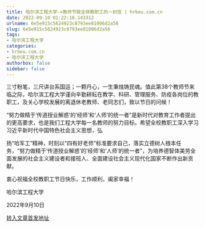 ```yaml
---
title: 哈尔滨工程大学->教师节致全体教职工的一封信 | hrbeu.com.cn
date: 2022-09-10 01:22:18.143312
urlname: 6e5e915c5624923c8793ee81006d2a56
slug: 6e5e915c5624923c8793ee81006d2a56
tags: 
- 哈尔滨工程大学
categories:
- hrbeu.com.cn
- 哈尔滨工程大学
authorbox: false
sidebar: false
---
```

三寸粉笔，三尺讲台系国运；一颗丹心，一生秉烛铸民魂。值此第38个教师节来临之际，哈尔滨工程大学谨向辛勤耕耘在教学、科研、管理服务、防疫各岗位的教职工，及关心学校发展的离退休老教师、老同志们，致以节日的问候！

“努力做精于‘传道授业解惑’的‘经师’和‘人师’的统一者”是新时代对教育工作者提出的更高要求，也是我们工程大学每一名教师的努力目标。希望全校教职工深入学习习近平新时代中国特色社会主义思想，弘
<!--more-->
扬“哈军工”精神，时刻以“四有好老师”标准要求自己，落实立德树人根本任务，“努力做精于‘传道授业解惑’的‘经师’和‘人师’的统一者”，为培养德智体美劳全面发展的社会主义建设者和接班人、全面建设社会主义现代化国家不断作出新贡献。

衷心祝福全校教职工节日快乐，工作顺利，阖家幸福！

哈尔滨工程大学

2022年9月10日



[转入文章首发地址](http://gongxue.cn/info/1141/72772.htm)